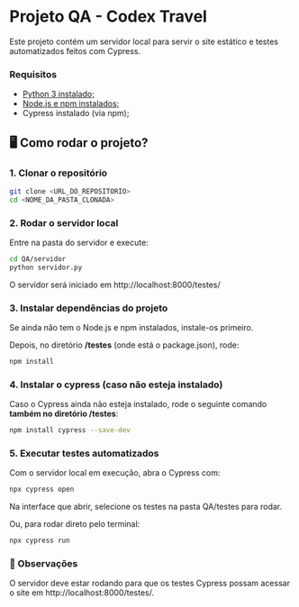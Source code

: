 # Projeto QA - Codex Travel

Este projeto contém um servidor local para servir o site estático e testes automatizados feitos com Cypress.



### Requisitos

- [Python 3 instalado;](https://www.python.org/downloads/)
- [Node.js e npm instalados;](https://nodejs.org/pt/download)
- Cypress instalado (via npm);



## :desktop_computer: Como rodar o projeto? ​​



### 1. Clonar o repositório

```bash
git clone <URL_DO_REPOSITORIO>
cd <NOME_DA_PASTA_CLONADA>
```



### 2. Rodar o servidor local

Entre na pasta do servidor e execute:

```bash
cd QA/servidor
python servidor.py
```

O servidor será iniciado em http://localhost:8000/testes/



### 3. Instalar dependências do projeto

Se ainda não tem o Node.js e npm instalados, instale-os primeiro.

Depois, no diretório **/testes** (onde está o package.json), rode:

```bash
npm install
```



### 4. Instalar o cypress (caso não esteja instalado) 

Caso o Cypress ainda não esteja instalado, rode o seguinte comando **também no diretório /testes**:

```bash
npm install cypress --save-dev
```



### 5. Executar testes automatizados

Com o servidor local em execução, abra o Cypress com:

```bash
npx cypress open
```

Na interface que abrir, selecione os testes na pasta QA/testes para rodar.

Ou, para rodar direto pelo terminal:

```bash
npx cypress run
```



### :eyes: Observações ​​

O servidor deve estar rodando para que os testes Cypress possam acessar o site em http://localhost:8000/testes/.

